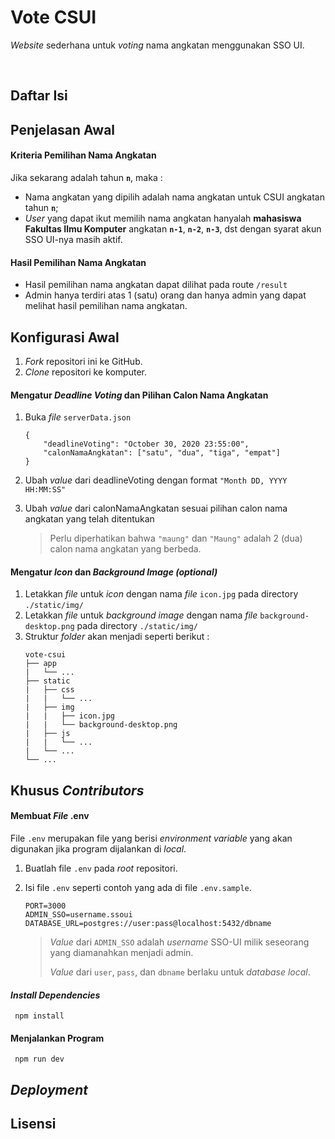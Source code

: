 # Vote CSUI

_Website_ sederhana untuk _voting_ nama angkatan menggunakan SSO UI.

<br>

## Daftar Isi

## Penjelasan Awal

#### Kriteria Pemilihan Nama Angkatan

Jika sekarang adalah tahun **`n`**, maka :

- Nama angkatan yang dipilih adalah nama angkatan untuk CSUI angkatan tahun **`n`**;
- _User_ yang dapat ikut memilih nama angkatan hanyalah **mahasiswa Fakultas Ilmu Komputer** angkatan **`n-1`**, **`n-2`**, **`n-3`**, dst dengan syarat akun SSO UI-nya masih aktif.

#### Hasil Pemilihan Nama Angkatan

- Hasil pemilihan nama angkatan dapat dilihat pada route `/result`
- Admin hanya terdiri atas 1 (satu) orang dan hanya admin yang dapat melihat hasil pemilihan nama angkatan.

## Konfigurasi Awal

1.  _Fork_ repositori ini ke GitHub.
2.  _Clone_ repositori ke komputer.

#### Mengatur _Deadline Voting_ dan Pilihan Calon Nama Angkatan

1.  Buka _file_ `serverData.json`

    ```
    {
    	"deadlineVoting": "October 30, 2020 23:55:00",
    	"calonNamaAngkatan": ["satu", "dua", "tiga", "empat"]
    }
    ```

2.  Ubah _value_ dari deadlineVoting dengan format `"Month DD, YYYY HH:MM:SS"`
3.  Ubah _value_ dari calonNamaAngkatan sesuai pilihan calon nama angkatan yang telah ditentukan
    > Perlu diperhatikan bahwa `"maung"` dan `"Maung"` adalah 2 (dua) calon nama angkatan yang berbeda.

#### Mengatur _Icon_ dan _Background Image (optional)_

1.  Letakkan _file_ untuk _icon_ dengan nama _file_ `icon.jpg` pada directory `./static/img/`
2.  Letakkan _file_ untuk _background image_ dengan nama _file_ `background-desktop.png` pada directory `./static/img/`
3.  Struktur _folder_ akan menjadi seperti berikut :
    ```
    vote-csui
    ├── app
    |   └──	...
    ├── static
    |   ├── css
    |   |	└── ...
    |   ├── img
    |   |	├── icon.jpg
    |   |	└── background-desktop.png
    |   ├── js
    |   |	└── ...
    |   └──	...
    └── ...
    ```

## Khusus _Contributors_

#### Membuat _File_ .env

File `.env` merupakan file yang berisi _environment variable_ yang akan digunakan jika program dijalankan di _local_.

1.  Buatlah file `.env` pada _root_ repositori.
2.  Isi file `.env` seperti contoh yang ada di file `.env.sample`.

        PORT=3000
        ADMIN_SSO=username.ssoui
        DATABASE_URL=postgres://user:pass@localhost:5432/dbname

    > _Value_ dari `ADMIN_SSO` adalah _username_ SSO-UI milik seseorang yang diamanahkan menjadi admin.
    >
    > _Value_ dari `user`, `pass`, dan `dbname` berlaku untuk _database local_.

#### _Install Dependencies_

     npm install

#### Menjalankan Program

     npm run dev

## _Deployment_

## Lisensi
